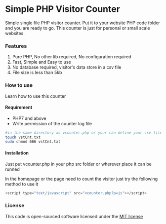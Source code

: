 # Simple PHP Visitor Counter

Simple single file PHP visitor counter. Put it to your website PHP code folder and you are ready to go. This counter is just for personal or small scale websites.

### Features

1. Pure PHP, No other lib required, No configuration required
2. Fast, Simple and Easy to use
3. No database required, visitor's data store in a csv file
4. File size is less than 5kb 

### How to use

Learn how to use this counter

#### Requirement

- PHP7 and above
- Write permission of the counter log file 

``` bash
#in the same directory as vcounter.php or your can define your csv file folder 
touch vstCnt.txt
sudo chmod 666 vstCnt.txt
```

#### Installation

Just put vcounter.php in your php src folder or wherever place it can be runned 

In the homepage or the page need to count the visitor just try the following method to use it

``` Javascript
<script type="text/javascript" src="vcounter.php?p=js"></script>     
```
### License

This code is open-sourced software licensed under the [MIT license](http://opensource.org/licenses/MIT)
